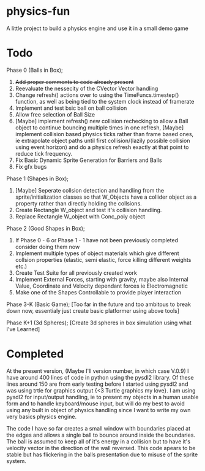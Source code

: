 # physics-fun
A little project to build a physics engine and use it in a small demo game

# Todo
Phase 0 (Balls in Box);
1. ~~Add proper comments to code already present~~
2. Reevaluate the nessecity of the CVector Vector handling
3. Change refresh() actions over to using the TimeFuncs.timestep() function, as well as being tied to the system clock instead of framerate
4. Implement and test bsic ball on ball collision
5. Allow free selection of Ball Size
6. [Maybe] implement refresh() new collision rechecking to allow a Ball object to continue bouncing multiple times in one refresh, [Maybe] implement collision based physics ticks rather than frame based ones, ie extrapolate object paths until first collision/(lazily possible collision using event horizon) and do a physics refresh exactly at that point to reduce tick frequency.
7. Fix Basic Dynamic Sprite Generation for Barriers and Balls
8. Fix gfx bugs

Phase 1 (Shapes in Box);
1. [Maybe] Seperate collsion detection and handling from the sprite/initialization classes so that W_Objects have a collider object as a property rather than directly holding the collsions.
2. Create Rectangle W_object and test it's collision handling.
3. Replace Rectangle W_object with Conc_poly object

Phase 2 (Good Shapes in Box);
1. If Phase 0 - 6 or Phase 1 - 1 have not been previously completed consider doing them now
2. Implement multiple types of object materials which give different collsion properties (elastic, semi elastic, force killing different weights etc.)
3. Create Test Suite for all previously created work
4. Implement External Forces, starting with gravity, maybe also Internal Value, Coordinate and Velocity dependant forces ie Electromagnetic
5. Make one of the Shapes Controllable to provide player interaction

Phase 3-K (Basic Game);
[Too far in the future and too ambitous to break down now, essentialy just create basic platformer using above tools]

Phase K+1 (3d Spheres);
[Create 3d spheres in box simulation using what I've Learned]

# Completed
At the present version, (Maybe I'll version number, in which case V.0.9) I have around 400 lines of code in python using the pysdl2 library. Of these lines around 150 are from early testing before I started using pysdl2 and was using trtle for graphics output {<3 Turtle graphics my love}. I am using pysdl2 for input/output handling, ie to present my objects in a human usable form and to handle keyboard/mouse input, but will do my best to avoid using any built in object of physics handling since I want to write my own very basics physics engine. 

The code I have so far creates a small window with boundaries placed at the edges and allows a single ball to bounce around inside the boundaries. The ball is assumed to keep all of it's energy in a collision but to have it's velocity vector in the direction of the wall reversed. This code apears to be stable but has flickering in the balls presentation due to misuse of the sprite system.

